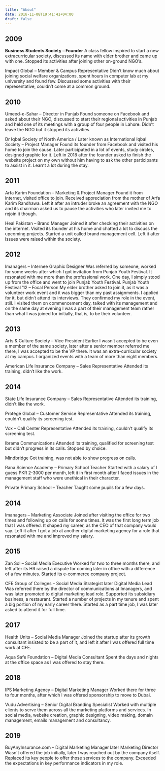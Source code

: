 ```yaml
---
title: "About"
date: 2018-11-08T19:41:41+04:00
draft: false
---
```


## 2009
<b>Business Students Society – Founder</b>
A class fellow inspired to start a new extracurricular society, discussed its name with elder brother and came up with one. Stopped its activities after joining other on-ground NGO’s.

Impact Global – Member & Campus Representative
Didn’t know much about joining social welfare organizations, spent hours in computer lab at my university and found few. Discussed some activities with their representative, couldn’t come at a common ground.

## 2010
Umeed-e-Sahar – Director in Punjab
Found someone on Facebook and asked about their NGO, discussed to start their regional activities in Punjab and held one of its meetings with a group of four people in Lahore. Didn’t leave the NGO but it stopped its activities.

Dr Iqbal Society of North America / Later known as International Iqbal Society – Project Manager
Found its founder from Facebook and visited his home to join the cause. Later participated in a lot of events, study circles, designed graphic for it. Left in 2018 after the founder asked to finish the website project on my own without him having to ask the other participants to assist in it. Learnt a lot during the stay.

## 2011
Arfa Karim Foundation – Marketing & Project Manager
Found it from internet, visited office to join. Received appreciation from the mother of Arfa Karim Randhawa. Left it after an intruder broke an agreement with the NGO and its chairman asked us to pause the activities who later invited me to rejoin it though.

Heal Pakistan – Brand Manager
Joined it after checking their activities on the internet. Visited its founder at his home and chatted a lot to discuss the upcoming projects. Started a unit called brand management cell. Left it after issues were raised within the society.

## 2012
Imanagers – Internee Graphic Designer
Was referred by someone, worked for some weeks after which I got invitation from Punjab Youth Festival. It resonated with me more than the professional work. One day, I simply stood up from the office and went to join Punjab Youth Festival.
Punjab Youth Festival ’12 – Focal Person
My elder brother asked to join it, as it was a volunteer work event and it was bigger than my past assignments. I applied for it, but didn’t attend its interviews. They confirmed my role in the event, still. I visited them on commencement day, talked with its management and on the same day at evening I was a part of their management team rather than what I was joined for initially, that is, to be their volunteer.

## 2013
Arts & Culture Society – Vice President
Earlier I wasn’t accepted to be even a member of the same society, later after a senior member referred me there, I was accepted to be the VP there. It was an extra-curricular society at my campus. I organized events with a team of more than eight members.

American Life Insurance Company – Sales Representative
Attended its training, didn’t like the work.

## 2014
State Life Insurance Company – Sales Representative
Attended its training, didn’t like the work.

Protégé Global – Customer Service Representative
Attended its training, couldn’t qualify its screening test.

Vox – Call Center Representative
Attended its training, couldn’t qualify its screening test.

Ibrama Communications
Attended its training, qualified for screening test but didn’t progress in its calls. Stopped by choice.

Mindbridge
Got training, was not able to show progress on calls.

Rana Science Academy – Primary School Teacher
Started with a salary of I guess PKR 2-3000 per month, left it in first month after I faced issues in the management staff who were unethical in their character.

Private Primary School – Teacher
Taught some pupils for a few days.

## 2014
Imanagers – Marketing Associate
Joined after visiting the office for two times and following up on calls for some times. It was the first long term job that I was offered. It shaped my career, as the CEO of that company would say. Left it after I got a job at another digital marketing agency for a role that resonated with me and improved my salary.

## 2015
Zan Sol – Social Media Executive
Worked for two to three months there, and left after its HR raised a dispute for coming later in office with a difference of a few minutes. Started its e-commerce company project.

CFE Group of Colleges – Social Media Strategist later Digital Media Lead
Was referred there by the director of communications at Imanagers, and was later promoted to digital marketing lead role. Supported its subsidiary business, a restaurant. Started a number of projects in my tenure and spent a big portion of my early career there. Started as a part time job, I was later asked to attend it for full time.

## 2017
Health Units – Social Media Manager
Joined the startup after its growth consultant insisted to be a part of it, and left it after I was offered full time work at CFE.

Aqua Safe Foundation – Digital Media Consultant
Spent the days and nights at the office space as I was offered to stay there.

## 2018
IPS Marketing Agency – Digital Marketing Manager
Worked there for three to four months, after which I was offered sponsorship to move to Dubai.

Vudu Advertising – Senior Digital Branding Specialist
Worked with multiple clients to serve them across all the marketing platforms and services. In social media, website creation, graphic designing, video making, domain management, emails management and consultancy.

## 2019
BuyAnyInsurance.com – Digital Marketing Manager later Marketing Director
Wasn’t offered the job initially, later I was reached out by the company itself. Replaced its key people to offer those services to the company. Exceeded the expectations in key performance indicators in my role.
